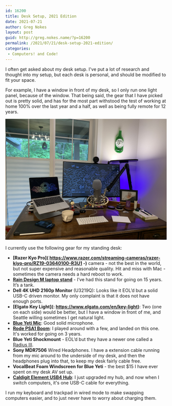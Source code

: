 ```yaml
---
id: 16200
title: Desk Setup, 2021 Edition
date: 2021-07-21
author: Greg Nokes
layout: post
guid: http://greg.nokes.name/?p=16200
permalink: /2021/07/21/desk-setup-2021-edition/
categories:
 - Computers! and Code!
---
```

I often get asked about my desk setup. I've put a lot of research and thought into my setup, but each desk is personal, and should be modified to fit your space. 

For example, I have a window in front of my desk, so I only run one light panel, because of the window. That being said, the gear that I have picked out is pretty solid, and has for the most part withstood the test of working at home 100% over the last year and a half, as well as being fully remote for 12 years.

![Desk](/wp-content/uploads/2021/07/IMG_0105.jpeg)

I currently use the following gear for my standing desk:

* **[Razer Kyo Pro]( https://www.razer.com/streaming-cameras/razer-kiyo-pro/RZ19-03640100-R3U1 -)** camera - not the best in the world, but not super expensive and reasonable quality. Hit and miss with Mac - sometimes the camera needs a hard reboot to work.
* **[Rain Design M laptop stand](https://www.raindesigninc.com/mstand.html)** - I’ve had this stand for going on 15 years. It’s a tank.
* **Dell 4K UHD 2160p Monitor** (U3219Q):  Looks like it EOL’d but a solid USB-C driven monitor. My only complaint is that it does not have enough ports.
* **[Elgato Key Light](: https://www.elgato.com/en/key-light)**: Two (one on each side) would be better, but I have a window in front of me, and Seattle willing sometimes I get natural light.
* **[Blue Yeti Mic](https://www.bluemic.com/en-us/products/yeti)**: Good solid microphone.
* **[Rode PSA1 Boom](https://www.rode.com/accessories/stands/psa1)**: I played around with a few, and landed on this one. It's worked for going on 3 years.
* **Blue Yeti Shockmount** - EOL’d but they have a newer one called a [Radius III](https://www.bluemic.com/en-us/accessories/). 
* **Sony MDR7506** Wired Headphones. I have a extension cable running from my mic around to the underside of my desk, and then the headphones plug into that, to keep my desk fairly cable free.
* **VocalBeat Foam Windscreen for Blue Yeti** - the best $15 I have ever spent on my desk AV set up.
* **[Caldigit Element USB4 Hub](https://www.caldigit.com/thunderbolt-4-element-hub/ )**: I just upgraded my hub, and now when I switch computers, it's one USB-C cable for everything.

I run my keyboard and trackpad in wired mode to make swapping computers easier, and to just never have to worry about charging them.